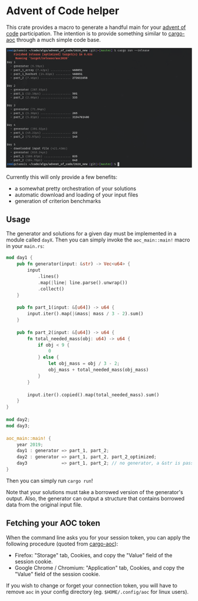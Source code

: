 Advent of Code helper
=====================

This crate provides a macro to generate a handful main for your [advent of
code][1] participation. The intention is to provide something similar to
[cargo-aoc][2] through a much simple code base.

![screenshoot](.screenshoot.png)

Currently this will only provide a few benefits:

  - a somewhat pretty orchestration of your solutions
  - automatic download and loading of your input files
  - generation of criterion benchmarks


Usage
-----

The generator and solutions for a given day must be implemented in a module
called `dayX`. Then you can simply invoke the `aoc_main::main!` macro in your
`main.rs`:

```rust
mod day1 {
    pub fn generator(input: &str) -> Vec<u64> {
        input
            .lines()
            .map(|line| line.parse().unwrap())
            .collect()
    }

    pub fn part_1(input: &[u64]) -> u64 {
        input.iter().map(|&mass| mass / 3 - 2).sum()
    }

    pub fn part_2(input: &[u64]) -> u64 {
        fn total_needed_mass(obj: u64) -> u64 {
            if obj < 9 {
                0
            } else {
                let obj_mass = obj / 3 - 2;
                obj_mass + total_needed_mass(obj_mass)
            }
        }

        input.iter().copied().map(total_needed_mass).sum()
    }
}

mod day2;
mod day3;

aoc_main::main! {
    year 2019;
    day1 : generator => part_1, part_2;
    day2 : generator => part_1, part_2, part_2_optimized;
    day3             => part_1, part_2; // no generator, a &str is passed
}
```

Then you can simply run `cargo run`!

Note that your solutions must take a borrowed version of the generator's
output. Also, the generator can output a structure that contains borrowed data
from the original input file.


Fetching your AOC token
-----------------------

When the command line asks you for your session token, you can apply the
following procedure (quoted from [cargo-aoc][2]):

  - Firefox: "Storage" tab, Cookies, and copy the "Value" field of the session
    cookie.
  - Google Chrome / Chromium: "Application" tab, Cookies, and copy the "Value"
    field of the session cookie.

If you wish to change or forget your connection token, you will have to remove
`aoc` in your config directory (eg. `$HOME/.config/aoc` for linux users).


[1]: https://adventofcode.com
[2]: https://github.com/gobanos/cargo-aoc
